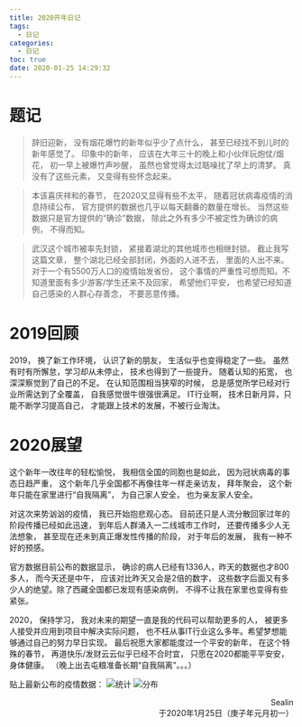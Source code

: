```yaml
---
title: 2020开年日记
tags:
  - 日记
categories:
  - 日记
toc: true
date: 2020-01-25 14:29:32
---
```


# 题记
> 辞旧迎新， 没有烟花爆竹的新年似乎少了点什么， 甚至已经找不到儿时的新年感觉了。 印象中的新年， 应该在大年三十的晚上和小伙伴玩炮仗/烟花， 初一早上被爆竹声吵醒， 虽然也曾觉得太过聒噪扰了早上的清梦。 真没有了这些元素， 又变得有些怀念起来。

> 本该喜庆祥和的春节， 在2020又显得有些不太平， 随着冠状病毒疫情的消息持续公布， 官方提供的数据也几乎以每天翻番的数量在增长。 当然这些数据只是官方提供的“确诊”数据， 除此之外有多少不被定性为确诊的病例， 不得而知。

> 武汉这个城市被率先封锁， 紧接着湖北的其他城市也相继封锁。 截止我写这篇文章， 整个湖北已经全部封闭，外面的人进不去， 里面的人出不来。 对于一个有5500万人口的疫情始发省份， 这个事情的严重性可想而知。不知道里面有多少游客/学生还来不及回家， 希望他们平安， 也希望已经知道自己感染的人群心存善念， 不要恶意传播。

# 2019回顾
2019， 换了新工作环境， 认识了新的朋友， 生活似乎也变得稳定了一些。 虽然有时有所懈怠，学习却从未停止， 技术也得到了一些提升。 随着认知的拓宽， 也深深察觉到了自己的不足。 在认知范围相当狭窄的时候， 总是感觉所学已经对行业所需达到了全覆盖， 自我感觉很牛很强很满足。 IT行业啊， 技术日新月异，只能不断学习提高自己， 才能跟上技术的发展，不被行业淘汰。

# 2020展望
这个新年一改往年的轻松愉悦， 我相信全国的同胞也是如此， 因为冠状病毒的事态日趋严重， 这个新年几乎全国都不再像往年一样走亲访友， 拜年聚会， 这个新年只能在家里进行“自我隔离”， 为自己家人安全， 也为亲友家人安全。

对这次来势汹汹的疫情， 我已开始抱悲观心态。 目前还只是人流分散回家过年的阶段传播已经如此迅速， 到年后人群涌入一二线城市工作时， 还要传播多少人无法想象， 甚至现在还未到真正爆发性传播的阶段， 对于年后的发展， 我有一种不好的预感。

官方数据目前公布的数据显示， 确诊的病人已经有1336人，昨天的数据也才800多人， 而今天还是中午， 应该对比昨天又会是2倍的数字， 这些数字后面又有多少人的绝望。除了西藏全国都已发现有感染病例， 不得不让我在家里也变得有些紧张。

2020， 保持学习， 我对未来的期望一直是我的代码可以帮助更多的人， 被更多人接受并应用到项目中解决实际问题， 也不枉从事IT行业这么多年。希望梦想能够通过自己的努力早日实现。
最后祝愿大家都能度过一个平安的新年， 在这个特殊的春节， 再道快乐/发财云云似乎已经不合时宜， 只愿在2020都能平平安安，身体健康。 
（晚上出去屯粮准备长期“自我隔离”。。。）

贴上最新公布的疫情数据：
![统计](/images/2020/01/25/3ddd91a0-3f3c-11ea-a75b-1331aa257ec5.png)
![分布](/images/2020/01/25/30aa3470-3f3c-11ea-a75b-1331aa257ec5.png)

<div style="text-align: right">
Sealin
<br />
于2020年1月25日（庚子年元月初一）
</div>